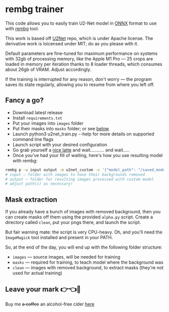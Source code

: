 # rembg trainer

This code allows you to easily train U2-Net model in [ONNX](https://github.com/onnx/onnx) format to use with [rembg](https://github.com/danielgatis/rembg]) tool.

This work is based off [U2Net](https://github.com/xuebinqin/U-2-Net) repo, which is under Apache license. The derivative work is loicensed under MIT; do as you please with it.

Default parameters are fine-tuned for maximum performance on systems with 32gb of processing memory, like the Apple M1 Pro — 25 crops are loaded in memory per iteration thanks to 8 loader threads, which consumes about 26gb of VRAM. Adjust accordingly.

If the training is interrupted for any reason, don't worry — the program saves its state regularly, allowing you to resume from where you left off.

## Fancy a go?

- Download latest release
- Install `requirements.txt`
- Put your images into `images` folder
- Put their masks into `masks` folder; or see [below](#mask-extraction)
- Launch python3 u2net_train.py --help for more details on supported command line flags
- Launch script with your desired configuration
- Go grab yourself a [nice latte](https://www.youtube.com/shorts/h75W1uhL-iQ) and wait........... and wait.....
- Once you've had your fill of waiting, here's how you use resulting model with rembg:

```bash
rembg p -w input output -m u2net_custom -x '{"model_path": "/saved_models/u2net/2700.onnx"}'
# input — folder with images to have their backgrounds removed
# output — folder for resulting images processed with custom model
# adjust path(s) as necessary!
```

## Mask extraction

If you already have a bunch of images with removed background, then you can create masks off them using the provided `alpha.py` script. Create a directory called `clean`, put your pngs there, and launch the script.

But fair warning mate: the script is very CPU-heavy. Oh, and you'll need the `ImageMagick` tool installed and present in your PATH.

So, at the end of the day, you will end up with the following folder structure:

- `images` — source images, will be needed for training
- `masks` — required for training, to teach model where the background was
- `clean` — images with removed background, to extract masks (they're not used for actual training)

## Leave your mark 👉👈🥺

Buy me ~~a coffee~~ an alcohol-free cider [here](http://buymeacoffee.com/jonathunky)
